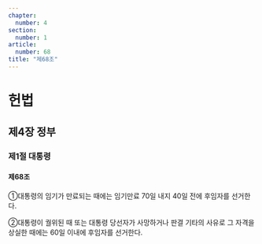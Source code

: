 ```yaml
---
chapter:
  number: 4
section:
  number: 1
article:
  number: 68
title: "제68조"
---
```

# 헌법

## 제4장 정부

### 제1절 대통령

#### 제68조

①대통령의 임기가 만료되는 때에는 임기만료 70일 내지 40일 전에 후임자를 선거한다.

②대통령이 궐위된 때 또는 대통령 당선자가 사망하거나 판결 기타의 사유로 그 자격을 상실한 때에는 60일 이내에 후임자를 선거한다.
